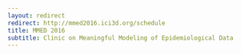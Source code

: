 ```yaml
---
layout: redirect
redirect: http://mmed2016.ici3d.org/schedule
title: MMED 2016
subtitle: Clinic on Meaningful Modeling of Epidemiological Data
---
```

